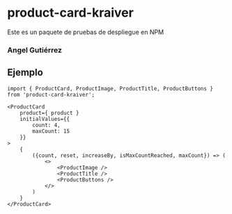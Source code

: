 # product-card-kraiver

Este es un paquete de pruebas de despliegue en NPM

### Angel Gutiérrez

## Ejemplo
```
import { ProductCard, ProductImage, ProductTitle, ProductButtons } from 'product-card-kraiver';
```
```
<ProductCard 
    product={ product }
    initialValues={{
        count: 4,
        maxCount: 15
    }}
>
    {
        ({count, reset, increaseBy, isMaxCountReached, maxCount}) => (
            <>
                <ProductImage />
                <ProductTitle />
                <ProductButtons />
            </>
        )
    }
</ProductCard>
```